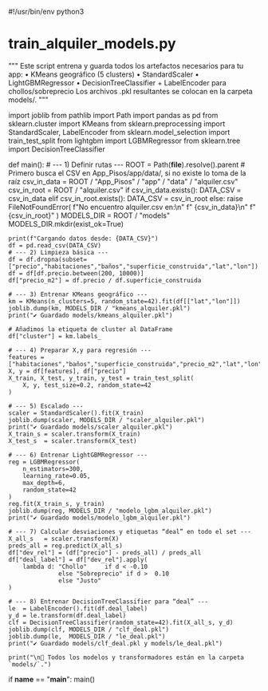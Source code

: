#!/usr/bin/env python3
# train_alquiler_models.py

"""
Este script entrena y guarda todos los artefactos necesarios para tu app:
  • KMeans geográfico (5 clusters)
  • StandardScaler
  • LightGBMRegressor
  • DecisionTreeClassifier + LabelEncoder para chollos/sobreprecio
Los archivos .pkl resultantes se colocan en la carpeta models/.
"""

import joblib
from pathlib import Path
import pandas as pd
from sklearn.cluster import KMeans
from sklearn.preprocessing import StandardScaler, LabelEncoder
from sklearn.model_selection import train_test_split
from lightgbm import LGBMRegressor
from sklearn.tree import DecisionTreeClassifier

def main():
    # --- 1) Definir rutas ---
    ROOT        = Path(__file__).resolve().parent
    # Primero busca el CSV en App_Pisos/app/data/, si no existe lo toma de la raíz
    csv_in_data = ROOT / "App_Pisos" / "app" / "data" / "alquiler.csv"
    csv_in_root = ROOT / "alquiler.csv"
    if csv_in_data.exists():
        DATA_CSV = csv_in_data
    elif csv_in_root.exists():
        DATA_CSV = csv_in_root
    else:
        raise FileNotFoundError(
            f"No encuentro alquiler.csv en:\n"
            f"  {csv_in_data}\n"
            f"  {csv_in_root}"
        )
    MODELS_DIR = ROOT / "models"
    MODELS_DIR.mkdir(exist_ok=True)

    print(f"Cargando datos desde: {DATA_CSV}")
    df = pd.read_csv(DATA_CSV)
    # --- 2) Limpieza básica ---
    df = df.dropna(subset=["precio","habitaciones","baños","superficie_construida","lat","lon"])
    df = df[df.precio.between(200, 10000)]
    df["precio_m2"] = df.precio / df.superficie_construida

    # --- 3) Entrenar KMeans geográfico ---
    km = KMeans(n_clusters=5, random_state=42).fit(df[["lat","lon"]])
    joblib.dump(km, MODELS_DIR / "kmeans_alquiler.pkl")
    print("✔ Guardado models/kmeans_alquiler.pkl")

    # Añadimos la etiqueta de cluster al DataFrame
    df["cluster"] = km.labels_

    # --- 4) Preparar X,y para regresión ---
    features = ["habitaciones","baños","superficie_construida","precio_m2","lat","lon","cluster"]
    X, y = df[features], df["precio"]
    X_train, X_test, y_train, y_test = train_test_split(
        X, y, test_size=0.2, random_state=42
    )

    # --- 5) Escalado ---
    scaler = StandardScaler().fit(X_train)
    joblib.dump(scaler, MODELS_DIR / "scaler_alquiler.pkl")
    print("✔ Guardado models/scaler_alquiler.pkl")
    X_train_s = scaler.transform(X_train)
    X_test_s  = scaler.transform(X_test)

    # --- 6) Entrenar LightGBMRegressor ---
    reg = LGBMRegressor(
        n_estimators=300,
        learning_rate=0.05,
        max_depth=6,
        random_state=42
    )
    reg.fit(X_train_s, y_train)
    joblib.dump(reg, MODELS_DIR / "modelo_lgbm_alquiler.pkl")
    print("✔ Guardado models/modelo_lgbm_alquiler.pkl")

    # --- 7) Calcular desviaciones y etiquetas “deal” en todo el set ---
    X_all_s   = scaler.transform(X)
    preds_all = reg.predict(X_all_s)
    df["dev_rel"] = (df["precio"] - preds_all) / preds_all
    df["deal_label"] = df["dev_rel"].apply(
        lambda d: "Chollo"     if d < -0.10
                  else "Sobreprecio" if d >  0.10
                  else "Justo"
    )

    # --- 8) Entrenar DecisionTreeClassifier para “deal” ---
    le  = LabelEncoder().fit(df.deal_label)
    y_d = le.transform(df.deal_label)
    clf = DecisionTreeClassifier(random_state=42).fit(X_all_s, y_d)
    joblib.dump(clf, MODELS_DIR / "clf_deal.pkl")
    joblib.dump(le,  MODELS_DIR / "le_deal.pkl")
    print("✔ Guardado models/clf_deal.pkl y models/le_deal.pkl")

    print("\n🎉 Todos los modelos y transformadores están en la carpeta `models/`.")

if __name__ == "__main__":
    main()
